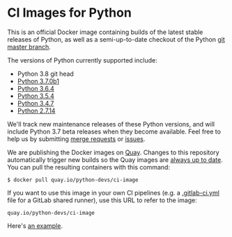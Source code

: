 # CI Images for Python

This is an official Docker image containing builds of the latest stable
releases of Python, as well as a semi-up-to-date checkout of the Python
[git master branch](https://github.com/python/cpython).

The versions of Python currently supported include:

* Python 3.8 git head
* [Python 3.7.0b1](https://www.python.org/downloads/release/python-370b1/)
* [Python 3.6.4](https://www.python.org/downloads/release/python-364/)
* [Python 3.5.4](https://www.python.org/downloads/release/python-354/)
* [Python 3.4.7](https://www.python.org/downloads/release/python-347/)
* [Python 2.7.14](https://www.python.org/downloads/release/python-2714/)

We'll track new maintenance releases of these Python versions, and will
include Python 3.7 beta releases when they become available.  Feel free to
help us by submitting [merge
requests](https://gitlab.com/python-devs/ci-images/merge_requests) or
[issues](https://gitlab.com/python-devs/ci-images/issues).

We are publishing the Docker images on [Quay](https://quay.io). Changes to
this repository automatically trigger new builds so the Quay images are [always
up to date](https://quay.io/repository/python-devs/ci-image?tab=info).  You
can pull the resulting containers with this command:

```
$ docker pull quay.io/python-devs/ci-image
```

If you want to use this image in your own CI pipelines (e.g. a
[.gitlab-ci.yml](https://gitlab.com/help/ci/yaml/README.md) file for a GitLab
shared runner), use this URL to refer to the image:

```
quay.io/python-devs/ci-image
```

Here's [an example](https://gitlab.com/python-devs/importlib_resources/blob/master/.gitlab-ci.yml).
